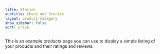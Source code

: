 ```yaml
---
title: Stories
subtitle: Check out Stories 
layout: product-category
show_sidebar: false
sort: price
---
```


This is an example products page you can use to display a simple listing of your products and their ratings and reviews.